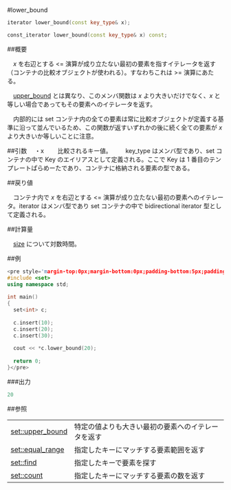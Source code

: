 #lower_bound
```cpp
iterator lower_bound(const key_type& x);

const_iterator lower_bound(const key_type& x) const;
```

##概要

　<i>x</i> を右辺とする <= 演算が成り立たない最初の要素を指すイテレータを返す（コンテナの比較オブジェクトが使われる）。すなわちこれは >= 演算にあたる。

　[upper_bound](/reference/set/upper_bound.md) とは異なり、このメンバ関数は <i>x</i> より大きいだけでなく、<i>x</i> と等しい場合であってもその要素へのイテレータを返す。

　内部的には set コンテナ内の全ての要素は常に比較オブジェクトが定義する基準に沿って並んでいるため、この関数が返すいずれかの後に続く全ての要素が <i>x</i> より大きいか等しいことに注意。


##引数
　・x
　　比較されるキー値。
　　key_type はメンバ型であり、set コンテナの中で Key のエイリアスとして定義される。ここで Key は 1 番目のテンプレートぱらめーたであり、コンテナに格納される要素の型である。


##戻り値

　コンテナ内で <i>x</i> を右辺とする <= 演算が成り立たない最初の要素へのイテレータ。iterator はメンバ型であり set コンテナの中で bidirectional iterator 型として定義される。


##計算量

　[size](/reference/set/size.md) について対数時間。


##例

```cpp
<pre style='margin-top:0px;margin-bottom:0px;padding-bottom:5px;padding-top:3px;padding-left:10px;line-height:normal;background-color:rgb(240,240,240)'>#include <iostream>
#include <set>
using namespace std;
 
int main()
{
  set<int> c;
 
  c.insert(10);
  c.insert(20);
  c.insert(30);
 
  cout << *c.lower_bound(20);
 
  return 0;
}</pre>
```

###出力

```cpp
20
```

##参照

| | |
|-------------------------------------------------------------------------------------------------|-----------------------------------------------------------------------------|
| [set::upper_bound](/reference/set/upper_bound.md) | 特定の値よりも大きい最初の要素へのイテレータを返す |
| [set::equal_range](/reference/set/equal_range.md) | 指定したキーにマッチする要素範囲を返す |
| [set::find](/reference/set/find.md) | 指定したキーで要素を探す |
| [set::count](/reference/set/count.md) | 指定したキーにマッチする要素の数を返す |


